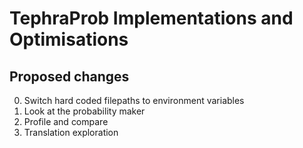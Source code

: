 # TephraProb Implementations and Optimisations

## Proposed changes

0. Switch hard coded filepaths to environment variables
1. Look at the probability maker
2. Profile and compare
3. Translation exploration


